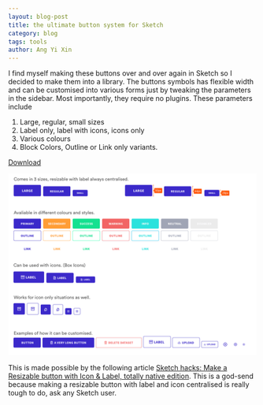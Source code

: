 ```yaml
---
layout: blog-post
title: the ultimate button system for Sketch
category: blog
tags: tools
author: Ang Yi Xin
---
```


I find myself making these buttons over and over again in Sketch so I decided to make them into a library.
The buttons symbols has flexible width and can be customised into various forms just by tweaking the parameters in the sidebar. Most importantly, they require no plugins. These parameters include

1. Large, regular, small sizes
2. Label only, label with icons, icons only
3. Various colours
4. Block Colors, Outline or Link only variants.

[Download](/files/buttonsystem.sketch)

![The Ultimate Button System](/img/blog/buttonsystem.png)

This is made possible by the following article
[Sketch hacks: Make a Resizable button with Icon & Label, totally native edition](https://medium.com/sketch-app-sources/sketch-hacks-make-a-resizable-button-with-icon-label-totally-native-edition-6a1ff5b48e0e). This is a god-send because making a resizable button with label and icon centralised is really tough to do, ask any Sketch user.

